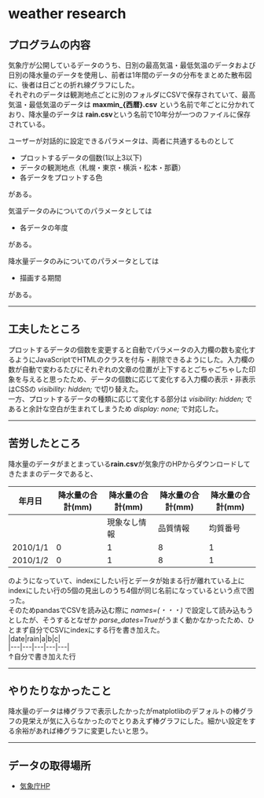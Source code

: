 # weather research

## プログラムの内容
気象庁が公開しているデータのうち、日別の最高気温・最低気温のデータおよび日別の降水量のデータを使用し、前者は1年間のデータの分布をまとめた散布図に、後者は日ごとの折れ線グラフにした。  
それぞれのデータは観測地点ごとに別のフォルダにCSVで保存されていて、最高気温・最低気温のデータは **maxmin_{西暦}.csv** という名前で年ごとに分かれており、降水量のデータは **rain.csv**という名前で10年分が一つのファイルに保存されている。  

ユーザーが対話的に設定できるパラメータは、両者に共通するものとして  
* プロットするデータの個数(1以上3以下)
* データの観測地点（札幌・東京・横浜・松本・那覇）
* 各データをプロットする色  
  
がある。  
  
気温データのみについてのパラメータとしては  
* 各データの年度  
  
がある。

降水量データのみについてのパラメータとしては  
* 描画する期間  
  
がある。
***
## 工夫したところ
プロットするデータの個数を変更すると自動でパラメータの入力欄の数も変化するようにJavaScriptでHTMLのクラスを付与・削除できるようにした。入力欄の数が自動で変わるたびにそれぞれの文章の位置が上下するとごちゃごちゃした印象を与えると思ったため、データの個数に応じて変化する入力欄の表示・非表示はCSSの *visibility: hidden;* で切り替えた。  
一方、プロットするデータの種類に応じて変化する部分は *visibility: hidden;* であると余計な空白が生まれてしまうため *display: none;* で対応した。  

***
## 苦労したところ
降水量のデータがまとまっている**rain.csv**が気象庁のHPからダウンロードしてきたままのデータであると、  

|年月日|降水量の合計(mm)|降水量の合計(mm)|降水量の合計(mm)|降水量の合計(mm)|  
|---|---|---|---|---|  
|　|　|現象なし情報|品質情報|均質番号|  
|2010/1/1|0|1|8|1|  
|2010/1/2|0|1|8|1|  
  
のようになっていて、indexにしたい行とデータが始まる行が離れている上にindexにしたい行の5個の見出しのうち4個が同じ名前になっているという点で困った。  
そのためpandasでCSVを読み込む際に *names=(・・・)* で設定して読み込もうとしたが、そうするとなぜか *parse_dates=True*がうまく動かなかったため、ひとまず自分でCSVにindexにする行を書き加えた。  
|date|rain|a|b|c|  
|---|---|---|---|---|  
↑自分で書き加えた行  

***
## やりたりなかったこと
降水量のデータは棒グラフで表示したかったがmatplotlibのデフォルトの棒グラフの見栄えが気に入らなかったのでとりあえず棒グラフにした。細かい設定をする余裕があれば棒グラフに変更したいと思う。
***
## データの取得場所
* [気象庁HP](https://www.data.jma.go.jp/gmd/risk/obsdl/index.php)